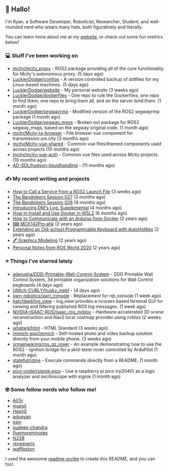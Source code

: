 ## 👋 Hallo!

I'm Ryan, a Software Developer, Roboticist, Researcher, Student, and well-rounded nerd who wears many hats, both figuratively and literally.

You can learn more about me at my [website](https://ryandlewis.dev), or check out some fun metrics below!

### 💻 Stuff I've been working on

- [mcity/mcity_proxy](https://github.com/mcity/mcity_proxy) - ROS2 package providing all of the core functionality for Mcity&#39;s autonomous proxy. (5 days ago)
- [LuckierDodge/configs](https://github.com/LuckierDodge/configs) - A version controlled backup of dotfiles for my Linux-based machines. (5 days ago)
- [LuckierDodge/website](https://github.com/LuckierDodge/website) - My personal website (3 weeks ago)
- [LuckierDodge/dockerfiles](https://github.com/LuckierDodge/dockerfiles) - One repo to rule the Dockerfiles, one repo to find them, one repo to bring them all, and on the server bind them. (1 month ago)
- [LuckierDodge/segwayrmp](https://github.com/LuckierDodge/segwayrmp) - Modified version of the ROS2 segwayrmp package (1 month ago)
- [LuckierDodge/segway_msgs](https://github.com/LuckierDodge/segway_msgs) - Broken out package for ROS2 segway_msgs, based on the segway original code. (1 month ago)
- [mcity/Mcity-tx-browser](https://github.com/mcity/Mcity-tx-browser) - File browser vue component for transmission.um.city (3 months ago)
- [mcity/Mcity-vue-shared](https://github.com/mcity/Mcity-vue-shared) - Common vue files/themed components used across projects (10 months ago)
- [mcity/mcity-vue-auth](https://github.com/mcity/mcity-vue-auth) - Common vue files used across Mcity projects. (10 months ago)
- [AD-SDL/hudson-liquidhandling](https://github.com/AD-SDL/hudson-liquidhandling) -  (11 months ago)

### ✍ My recent writing and projects

- [How to Call a Service from a ROS2 Launch File](https://ryandlewis.dev/posts/callserviceinros2launch/) (3 weeks ago)
- [The Bandoleers Session 027](https://ryandlewis.dev/posts/ttrpg/thebandoleers027/) (3 months ago)
- [The Bandoleers Session 026](https://ryandlewis.dev/posts/ttrpg/thebandoleers026/) (4 months ago)
- [Introducing DM&#39;s Log: Supplemental](https://ryandlewis.dev/posts/ttrpg/introducingdmslog/) (4 months ago)
- [How to Install and Use Docker in WSL2](https://ryandlewis.dev/posts/howtowsldocker/) (6 months ago)
- [How to Communicate with an Arduino from Docker](https://ryandlewis.dev/posts/howtoarduinodocker/) (2 years ago)
- [⌨ MCK142Pro.ahk](https://ryandlewis.dev/projects/mck142pro/) (2 years ago)
- [Extending an Old-school Programmable Keyboard with AutoHotKey](https://ryandlewis.dev/posts/mck142pro/) (2 years ago)
- [🖊 Graphics Modeling](https://ryandlewis.dev/projects/graphics/) (2 years ago)
- [Personal Notes from ROS World 2020](https://ryandlewis.dev/posts/rosworld2020/) (2 years ago)

### ⭐ Things I've starred lately

- [aderusha/DDD-Printable-Wall-Control-System](https://github.com/aderusha/DDD-Printable-Wall-Control-System) - DDD Printable Wall Control System, 3d printable organization solutions for Wall Control pegboards (4 days ago)
- [UMich-CURLY/husky_inekf](https://github.com/UMich-CURLY/husky_inekf) -  (4 days ago)
- [swri-robotics/swri_console](https://github.com/swri-robotics/swri_console) - Replacement for rqt_console (1 week ago)
- [hatchbed/log_view](https://github.com/hatchbed/log_view) - log_view provides a ncurses based terminal GUI for viewing and filtering published ROS log messages. (1 week ago)
- [NVIDIA-ISAAC-ROS/isaac_ros_nvblox](https://github.com/NVIDIA-ISAAC-ROS/isaac_ros_nvblox) - Hardware-accelerated 3D scene reconstruction and Nav2 local costmap provider using nvblox (2 weeks ago)
- [whatwg/html](https://github.com/whatwg/html) - HTML Standard (3 weeks ago)
- [immich-app/immich](https://github.com/immich-app/immich) - Self-hosted photo and video backup solution directly from your mobile phone. (3 weeks ago)
- [srmainwaring/ros_gz_rover](https://github.com/srmainwaring/ros_gz_rover) - An example demonstrating how to use the ROS2 - Ignition bridge for a skid-steer rover controlled by ArduPilot (1 month ago)
- [stateful/rdme](https://github.com/stateful/rdme) - Execute commands directly from a README. (1 month ago)
- [pico-coder/sigrok-pico](https://github.com/pico-coder/sigrok-pico) - Use a raspberry pi pico (rp2040) as a logic analyzer and oscilloscope with sigrok (1 month ago)

### 🤓 Some fellow nerds who follow me!

- [All7n](https://github.com/All7n)
- [muesli](https://github.com/muesli)
- [Heph0](https://github.com/Heph0)
- [adugyan](https://github.com/adugyan)
- [esin](https://github.com/esin)
- [sudeep-chandra](https://github.com/sudeep-chandra)
- [fivemoreminutes](https://github.com/fivemoreminutes)
- [tli228](https://github.com/tli228)
- [reneeverly](https://github.com/reneeverly)
- [waffleston](https://github.com/waffleston)

I used the awesome [readme-scribe](https://github.com/muesli/readme-scribe) to create this README, and you can too!
